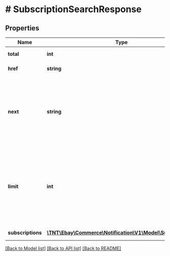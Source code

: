# # SubscriptionSearchResponse

## Properties

Name | Type | Description | Notes
------------ | ------------- | ------------- | -------------
**total** | **int** | The total number of matches for the search criteria. | [optional]
**href** | **string** | The path to the call URI that produced the current page of results. | [optional]
**next** | **string** | The URL to access the next set of results. This field includes a &lt;strong&gt;continuation_token&lt;/strong&gt;. No &lt;b&gt;prev&lt;/b&gt; field is returned, but this value is persistent during the session so that you can use it to return to the next page.&lt;br&gt;&lt;br&gt;This field is not returned if fewer records than specified by the &lt;strong&gt;limit&lt;/strong&gt; field are returned. | [optional]
**limit** | **int** | The value of the limit parameter submitted in the request, which is the maximum number of items to return per page, from the result set. A result set is the complete set of results returned by the method.&lt;br /&gt;&lt;br /&gt;&lt;span class&#x3D;\&quot;tablenote\&quot;&gt;&lt;b&gt;Note:&lt;/b&gt; Though this parameter is not required to be submitted in the request, the parameter defaults to &lt;code&gt;20&lt;/code&gt; if omitted.&lt;/span&gt;&lt;br /&gt;&lt;br /&gt;&lt;b&gt;Default:&lt;/b&gt; 20 | [optional]
**subscriptions** | [**\TNT\Ebay\Commerce\Notification\V1\Model\Subscription[]**](Subscription.md) | The subscriptions that match the search criteria. | [optional]

[[Back to Model list]](../../README.md#models) [[Back to API list]](../../README.md#endpoints) [[Back to README]](../../README.md)
